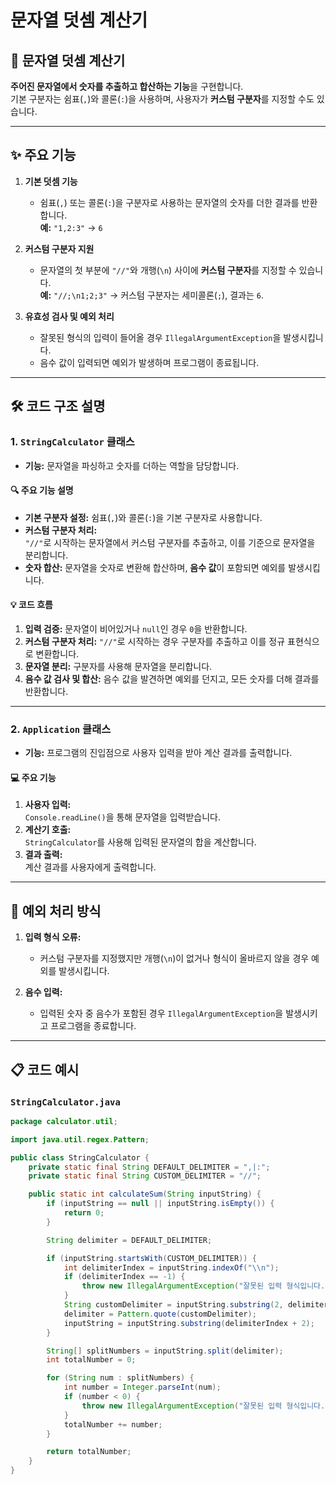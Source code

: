 # 문자열 덧셈 계산기

## 📌  문자열 덧셈 계산기
**주어진 문자열에서 숫자를 추출하고 합산하는 기능**을 구현합니다.  
기본 구분자는 쉼표(`,`)와 콜론(`:`)을 사용하며, 사용자가 **커스텀 구분자**를 지정할 수도 있습니다.

---

## ✨ 주요 기능

1. **기본 덧셈 기능**
    - 쉼표(`,`) 또는 콜론(`:`)을 구분자로 사용하는 문자열의 숫자를 더한 결과를 반환합니다.  
      **예:** `"1,2:3"` → `6`

2. **커스텀 구분자 지원**
    - 문자열의 첫 부분에 `"//"`와 개행(`\n`) 사이에 **커스텀 구분자**를 지정할 수 있습니다.  
      **예:** `"//;\n1;2;3"` → 커스텀 구분자는 세미콜론(`;`), 결과는 `6`.

3. **유효성 검사 및 예외 처리**
    - 잘못된 형식의 입력이 들어올 경우 `IllegalArgumentException`을 발생시킵니다.
    - 음수 값이 입력되면 예외가 발생하며 프로그램이 종료됩니다.

---

## 🛠️ 코드 구조 설명

### 1. `StringCalculator` 클래스

- **기능:** 문자열을 파싱하고 숫자를 더하는 역할을 담당합니다.

#### 🔍 주요 기능 설명
- **기본 구분자 설정:** 쉼표(`,`)와 콜론(`:`)을 기본 구분자로 사용합니다.
- **커스텀 구분자 처리:**  
  `"//"`로 시작하는 문자열에서 커스텀 구분자를 추출하고, 이를 기준으로 문자열을 분리합니다.
- **숫자 합산:** 문자열을 숫자로 변환해 합산하며, **음수 값**이 포함되면 예외를 발생시킵니다.

#### 💡 코드 흐름
1. **입력 검증:** 문자열이 비어있거나 `null`인 경우 `0`을 반환합니다.
2. **커스텀 구분자 처리:** `"//"`로 시작하는 경우 구분자를 추출하고 이를 정규 표현식으로 변환합니다.
3. **문자열 분리:** 구분자를 사용해 문자열을 분리합니다.
4. **음수 값 검사 및 합산:** 음수 값을 발견하면 예외를 던지고, 모든 숫자를 더해 결과를 반환합니다.

---

### 2. `Application` 클래스

- **기능:** 프로그램의 진입점으로 사용자 입력을 받아 계산 결과를 출력합니다.

#### 💻 주요 기능
1. **사용자 입력:**  
   `Console.readLine()`을 통해 문자열을 입력받습니다.
2. **계산기 호출:**  
   `StringCalculator`를 사용해 입력된 문자열의 합을 계산합니다.
3. **결과 출력:**  
   계산 결과를 사용자에게 출력합니다.

---

## 🚨 예외 처리 방식

1. **입력 형식 오류:**
    - 커스텀 구분자를 지정했지만 개행(`\n`)이 없거나 형식이 올바르지 않을 경우 예외를 발생시킵니다.

2. **음수 입력:**
    - 입력된 숫자 중 음수가 포함된 경우 `IllegalArgumentException`을 발생시키고 프로그램을 종료합니다.

---

## 📋 코드 예시

### `StringCalculator.java`

```java
package calculator.util;

import java.util.regex.Pattern;

public class StringCalculator {
    private static final String DEFAULT_DELIMITER = ",|:";
    private static final String CUSTOM_DELIMITER = "//";

    public static int calculateSum(String inputString) {
        if (inputString == null || inputString.isEmpty()) {
            return 0;
        }

        String delimiter = DEFAULT_DELIMITER;

        if (inputString.startsWith(CUSTOM_DELIMITER)) {
            int delimiterIndex = inputString.indexOf("\\n");
            if (delimiterIndex == -1) {
                throw new IllegalArgumentException("잘못된 입력 형식입니다. 구분자가 없습니다.");
            }
            String customDelimiter = inputString.substring(2, delimiterIndex);
            delimiter = Pattern.quote(customDelimiter);
            inputString = inputString.substring(delimiterIndex + 2);
        }

        String[] splitNumbers = inputString.split(delimiter);
        int totalNumber = 0;

        for (String num : splitNumbers) {
            int number = Integer.parseInt(num);
            if (number < 0) {
                throw new IllegalArgumentException("잘못된 입력 형식입니다. 값이 음수입니다.");
            }
            totalNumber += number;
        }

        return totalNumber;
    }
}


